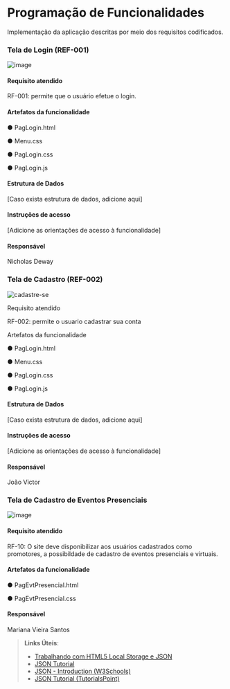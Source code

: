 # Programação de Funcionalidades

Implementação da aplicação descritas por meio dos requisitos codificados. 

### Tela de Login (REF-001)

![image](https://github.com/ICEI-PUC-Minas-PMV-ADS/ADS-EIXO-1-MARCAE/assets/65633444/84ae0549-abb5-4d0a-91cc-8279a7b18c89)


#### Requisito atendido

RF-001: permite que o usuário efetue o login.


#### Artefatos da funcionalidade

● PagLogin.html

● Menu.css

● PagLogin.css

● PagLogin.js


#### Estrutura de Dados

[Caso exista estrutura de dados, adicione aqui]


#### Instruções de acesso

[Adicione as orientações de acesso à funcionalidade]


#### Responsável
Nicholas Deway


### Tela de Cadastro (REF-002)

![cadastre-se](https://github.com/ICEI-PUC-Minas-PMV-ADS/ADS-EIXO-1-MARCAE/assets/144181666/6c1bd445-4c2e-4c7f-bb6c-cf9d6f6b83bf)


Requisito atendido

RF-002: permite o usuario cadastrar sua conta

Artefatos da funcionalidade

● PagLogin.html

● Menu.css

● PagLogin.css

● PagLogin.js


#### Estrutura de Dados

[Caso exista estrutura de dados, adicione aqui]


#### Instruções de acesso

[Adicione as orientações de acesso à funcionalidade]


#### Responsável
João Victor



### Tela de Cadastro de Eventos Presenciais

![image](https://github.com/ICEI-PUC-Minas-PMV-ADS/ADS-EIXO-1-MARCAE/assets/32981763/483dd3ef-dfc5-4ff0-b1fa-0177dadaca45)


#### Requisito atendido

RF-10: O site deve disponibilizar aos usuários cadastrados como promotores, a possibildade de cadastro de eventos presenciais e virtuais.

#### Artefatos da funcionalidade

● PagEvtPresencial.html

● PagEvtPresencial.css

#### Responsável

Mariana Vieira Santos



> **Links Úteis**:
> - [Trabalhando com HTML5 Local Storage e JSON](https://www.devmedia.com.br/trabalhando-com-html5-local-storage-e-json/29045)
> - [JSON Tutorial](https://www.w3resource.com/JSON)
> - [JSON - Introduction (W3Schools)](https://www.w3schools.com/js/js_json_intro.asp)
> - [JSON Tutorial (TutorialsPoint)](https://www.tutorialspoint.com/json/index.htm)

